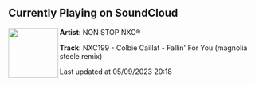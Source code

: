 ## Currently Playing on SoundCloud

[<img align="left" width="100" src="https://i1.sndcdn.com/artworks-PH7xVA4lRKRJBlyI-CqXnJg-t500x500.jpg">](https://soundcloud.com/nonstopnxc/nxc199)

**Artist**: NON STOP NXC® 

**Track**: NXC199 - Colbie Caillat - Fallin' For You (magnolia steele remix)

Last updated at 05/09/2023 20:18
